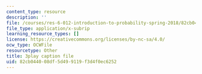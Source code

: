 ```yaml
---
content_type: resource
description: ''
file: /courses/res-6-012-introduction-to-probability-spring-2018/82cb044008df5d499119f3d4f0ec6252_4CkWjk40TBY.vtt
file_type: application/x-subrip
learning_resource_types: []
license: https://creativecommons.org/licenses/by-nc-sa/4.0/
ocw_type: OCWFile
resourcetype: Other
title: 3play caption file
uid: 82cb0440-08df-5d49-9119-f3d4f0ec6252
---
```

